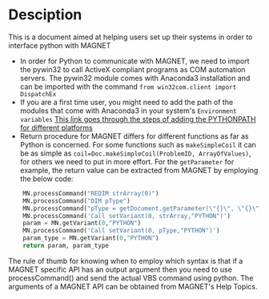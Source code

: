 # Desciption

This is a document aimed at helping users set up their systems in order to interface python with MAGNET

- In order for Python to communicate with MAGNET, we need to import the pywin32 to call ActiveX compliant programs as COM automation servers. The pywin32 module comes with Anaconda3 installation and can be imported with the command `from win32com.client import DispatchEx`
- If you are a first time user, you might need to add the path of the modules that come with Anaconda3 in your system's `Environment variables`
[This link goes through the steps of adding the PYTHONPATH for different platforms](https://bic-berkeley.github.io/psych-214-fall-2016/using_pythonpath.html)
- Return procedure for MAGNET differs for different functions as far as Python is concerned. For some functions such as `makeSimpleCoil` it can be as simple as `coil=Doc.makeSimpleCoil(ProblemID, ArrayOfValues)`, for others we need to put in more effort. For the `getParameter` for example, the return value can be extracted from MAGNET by employing the below code:
```python
    MN.processCommand("REDIM strArray(0)")
    MN.processCommand("DIM pType")
    MN.processCommand("pType = getDocument.getParameter(\"{}\", \"{}\", strArray)".format(path,parameter))
    MN.processCommand('Call setVariant(0, strArray,"PYTHON")')    
    param = MN.getVariant(0,"PYTHON")
    MN.processCommand('Call setVariant(0, pType,"PYTHON")')    
    param_type = MN.getVariant(0,"PYTHON")
    return param, param_type
```
The rule of thumb for knowing when to employ which syntax is that if a MAGNET specific API has an output argument then you need to use processCommand() and send the actual VBS command using python. The arguments of a MAGNET API can be obtained from MAGNET's Help Topics.

